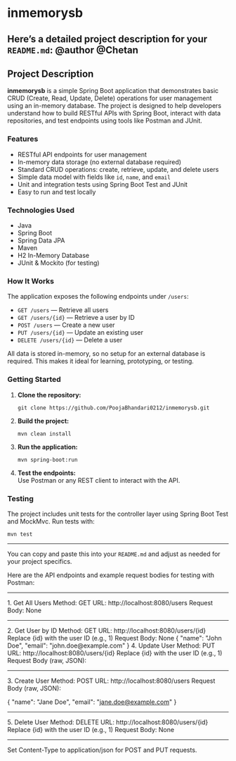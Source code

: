 # inmemorysb
Here’s a detailed project description for your `README.md`:
@author @Chetan
---

## Project Description

**inmemorysb** is a simple Spring Boot application that demonstrates basic CRUD (Create, Read, Update, Delete) operations for user management using an in-memory database. The project is designed to help developers understand how to build RESTful APIs with Spring Boot, interact with data repositories, and test endpoints using tools like Postman and JUnit.

### Features

- RESTful API endpoints for user management
- In-memory data storage (no external database required)
- Standard CRUD operations: create, retrieve, update, and delete users
- Simple data model with fields like `id`, `name`, and `email`
- Unit and integration tests using Spring Boot Test and JUnit
- Easy to run and test locally

### Technologies Used

- Java
- Spring Boot
- Spring Data JPA
- Maven
- H2 In-Memory Database
- JUnit & Mockito (for testing)

### How It Works

The application exposes the following endpoints under `/users`:

- `GET /users` — Retrieve all users
- `GET /users/{id}` — Retrieve a user by ID
- `POST /users` — Create a new user
- `PUT /users/{id}` — Update an existing user
- `DELETE /users/{id}` — Delete a user

All data is stored in-memory, so no setup for an external database is required. This makes it ideal for learning, prototyping, or testing.

### Getting Started

1. **Clone the repository:**
   ```
   git clone https://github.com/PoojaBhandari0212/inmemorysb.git
   ```
2. **Build the project:**
   ```
   mvn clean install
   ```
3. **Run the application:**
   ```
   mvn spring-boot:run
   ```
4. **Test the endpoints:**  
   Use Postman or any REST client to interact with the API.

### Testing

The project includes unit tests for the controller layer using Spring Boot Test and MockMvc. Run tests with:
```
mvn test
```

---

You can copy and paste this into your `README.md` and adjust as needed for your project specifics.

Here are the API endpoints and example request bodies for testing with Postman:

<hr></hr>
1. Get All Users
Method: GET
URL: http://localhost:8080/users
Request Body: None

<hr></hr>
2. Get User by ID
Method: GET
URL: http://localhost:8080/users/{id}
Replace {id} with the user ID (e.g., 1)
Request Body: None
{
  "name": "John Doe",
  "email": "john.doe@example.com"
}
4. Update User
Method: PUT
URL: http://localhost:8080/users/{id}
Replace {id} with the user ID (e.g., 1)
Request Body (raw, JSON):
<hr></hr>
3. Create User
Method: POST
URL: http://localhost:8080/users
Request Body (raw, JSON):

{
"name": "Jane Doe",
"email": "jane.doe@example.com"
}
<hr></hr>
5. Delete User
Method: DELETE
URL: http://localhost:8080/users/{id}
Replace {id} with the user ID (e.g., 1)
Request Body: None

<hr></hr> Set Content-Type to application/json for POST and PUT requests.
